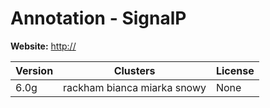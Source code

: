 # Annotation - SignalP





**Website:** <http://>

| Version | Clusters | License |
| ------- | -------- | ------- |
| 6.0g | rackham bianca miarka snowy | None |
